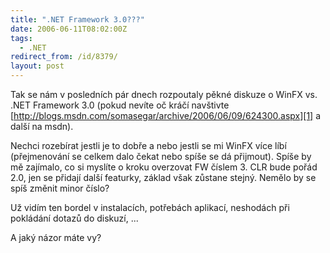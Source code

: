 ```yaml
---
title: ".NET Framework 3.0???"
date: 2006-06-11T08:02:00Z
tags:
  - .NET
redirect_from: /id/8379/
layout: post
---
```

Tak se nám v posledních pár dnech rozpoutaly pěkné diskuze o WinFX vs. .NET Framework 3.0 (pokud nevíte oč kráčí navštivte [http://blogs.msdn.com/somasegar/archive/2006/06/09/624300.aspx][1] a další na msdn).

Nechci rozebírat jestli je to dobře a nebo jestli se mi WinFX více líbí (přejmenování se celkem dalo čekat nebo spíše se dá přijmout). Spíše by mě zajímalo, co si myslíte o kroku overzovat FW číslem 3. CLR bude pořád 2.0, jen se přidají další featurky, základ však zůstane stejný. Nemělo by se spíš změnit minor číslo?

Už vidím ten bordel v instalacích, potřebách aplikací, neshodách při pokládání dotazů do diskuzí, ...

A jaký názor máte vy?

[1]: http://blogs.msdn.com/somasegar/archive/2006/06/09/624300.aspx